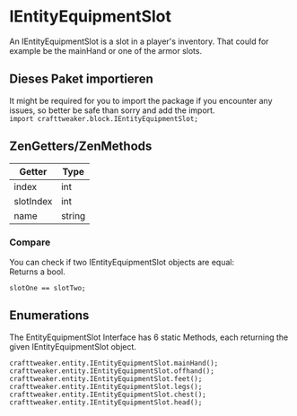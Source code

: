 # IEntityEquipmentSlot

An IEntityEquipmentSlot is a slot in a player's inventory. That could for example be the mainHand or one of the armor slots.

## Dieses Paket importieren

It might be required for you to import the package if you encounter any issues, so better be safe than sorry and add the import.  
`import crafttweaker.block.IEntityEquipmentSlot;`

## ZenGetters/ZenMethods

| Getter    | Type   |
| --------- | ------ |
| index     | int    |
| slotIndex | int    |
| name      | string |

### Compare

You can check if two IEntityEquipmentSlot objects are equal:  
Returns a bool.

    slotOne == slotTwo;
    

## Enumerations

The EntityEquipmentSlot Interface has 6 static Methods, each returning the given IEntityEquipmentSlot object.

    crafttweaker.entity.IEntityEquipmentSlot.mainHand();
    crafttweaker.entity.IEntityEquipmentSlot.offhand();
    crafttweaker.entity.IEntityEquipmentSlot.feet();
    crafttweaker.entity.IEntityEquipmentSlot.legs();
    crafttweaker.entity.IEntityEquipmentSlot.chest();
    crafttweaker.entity.IEntityEquipmentSlot.head();